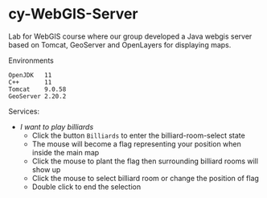 # cy-WebGIS-Server
Lab for WebGIS course where our group developed a Java webgis server based on Tomcat, GeoServer and OpenLayers for displaying maps.

Environments
```
OpenJDK   11
C++       11
Tomcat    9.0.58
GeoServer 2.20.2
```

Services:
- *I want to play billiards*
    - Click the button `Billiards` to enter the billiard-room-select state
    - The mouse will become a flag representing your position when inside the main map
    - Click the mouse to plant the flag then surrounding billiard rooms will show up
    - Click the mouse to select billiard room or change the position of flag
    - Double click to end the selection